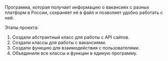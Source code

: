 Программа, которая получает информацию о вакансиях с разных платформ в России, сохраняет её в файл и позволяет удобно работать с ней.

Этапы проекта:
1. Создали абстрактный класс для работы с API сайтов.
2. Создали классы для работы с вакансиями.
3. Создали функцию для взаимодействия с пользователями.
4. Объединили все классы и функции в единую программу.